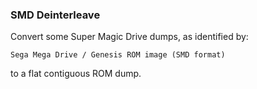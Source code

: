 ### SMD Deinterleave

Convert some Super Magic Drive dumps, as identified by:

```
Sega Mega Drive / Genesis ROM image (SMD format)
```

to a flat contiguous ROM dump.
